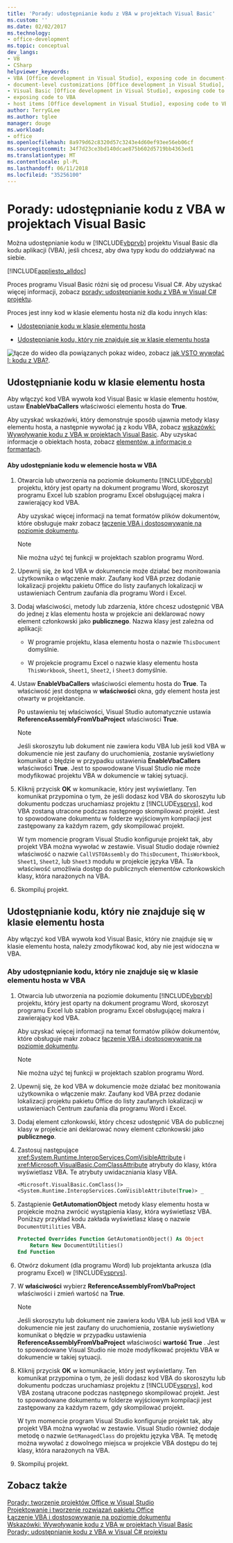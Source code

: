 ```yaml
---
title: 'Porady: udostępnianie kodu z VBA w projektach Visual Basic'
ms.custom: ''
ms.date: 02/02/2017
ms.technology:
- office-development
ms.topic: conceptual
dev_langs:
- VB
- CSharp
helpviewer_keywords:
- VBA [Office development in Visual Studio], exposing code in document-level customizations
- document-level customizations [Office development in Visual Studio], exposing code
- Visual Basic [Office development in Visual Studio], exposing code to VBA
- exposing code to VBA
- host items [Office development in Visual Studio], exposing code to VBA
author: TerryGLee
ms.author: tglee
manager: douge
ms.workload:
- office
ms.openlocfilehash: 8a979d62c8320d57c3243e4d60ef93ee56eb06cf
ms.sourcegitcommit: 34f7d23ce3bd140dcae875b602d5719bb4363ed1
ms.translationtype: MT
ms.contentlocale: pl-PL
ms.lasthandoff: 06/11/2018
ms.locfileid: "35256100"
---
```

# <a name="how-to-expose-code-to-vba-in-a-visual-basic-project"></a>Porady: udostępnianie kodu z VBA w projektach Visual Basic
  Można udostępnianie kodu w [!INCLUDE[vbprvb](../sharepoint/includes/vbprvb-md.md)] projektu Visual Basic dla kodu aplikacji (VBA), jeśli chcesz, aby dwa typy kodu do oddziaływać na siebie.  
  
 [!INCLUDE[appliesto_alldoc](../vsto/includes/appliesto-alldoc-md.md)]  
  
 Proces programu Visual Basic różni się od procesu Visual C#. Aby uzyskać więcej informacji, zobacz [porady: udostępnianie kodu z VBA w Visual C&#35; projektu](../vsto/how-to-expose-code-to-vba-in-a-visual-csharp-project.md).  
  
 Proces jest inny kod w klasie elementu hosta niż dla kodu innych klas:  
  
-   [Udostępnianie kodu w klasie elementu hosta](#HostItemCode)  
  
-   [Udostępnianie kodu, który nie znajduje się w klasie elementu hosta](#NonHostItem)  
  
 ![łącze do wideo](../vsto/media/playvideo.gif "łącze do wideo") dla powiązanych pokaz wideo, zobacz [jak VSTO wywołać I: kodu z VBA?](http://go.microsoft.com/fwlink/?LinkId=136757).  
  
##  <a name="HostItemCode"></a> Udostępnianie kodu w klasie elementu hosta  
 Aby włączyć kod VBA wywoła kod Visual Basic w klasie elementu hostów, ustaw **EnableVbaCallers** właściwości elementu hosta do **True**.  
  
 Aby uzyskać wskazówki, który demonstruje sposób ujawnia metody klasy elementu hosta, a następnie wywołać ją z kodu VBA, zobacz [wskazówki: Wywoływanie kodu z VBA w projektach Visual Basic](../vsto/walkthrough-calling-code-from-vba-in-a-visual-basic-project.md). Aby uzyskać informacje o obiektach hosta, zobacz [elementów, a informacje o formantach](../vsto/host-items-and-host-controls-overview.md).  
  
#### <a name="to-expose-code-in-a-host-item-to-vba"></a>Aby udostępnianie kodu w elemencie hosta w VBA  
  
1.  Otwarcia lub utworzenia na poziomie dokumentu [!INCLUDE[vbprvb](../sharepoint/includes/vbprvb-md.md)] projektu, który jest oparty na dokument programu Word, skoroszyt programu Excel lub szablon programu Excel obsługującej makra i zawierający kod VBA.  
  
     Aby uzyskać więcej informacji na temat formatów plików dokumentów, które obsługuje makr zobacz [łączenie VBA i dostosowywanie na poziomie dokumentu](../vsto/combining-vba-and-document-level-customizations.md).  
  
    > [!NOTE]  
    >  Nie można użyć tej funkcji w projektach szablon programu Word.  
  
2.  Upewnij się, że kod VBA w dokumencie może działać bez monitowania użytkownika o włączenie makr. Zaufany kod VBA przez dodanie lokalizacji projektu pakietu Office do listy zaufanych lokalizacji w ustawieniach Centrum zaufania dla programu Word i Excel.  
  
3.  Dodaj właściwości, metody lub zdarzenia, które chcesz udostępnić VBA do jednej z klas elementu hosta w projekcie ani deklarować nowy element członkowski jako **publicznego**. Nazwa klasy jest zależna od aplikacji:  
  
    -   W programie projektu, klasa elementu hosta o nazwie `ThisDocument` domyślnie.  
  
    -   W projekcie programu Excel o nazwie klasy elementu hosta `ThisWorkbook`, `Sheet1`, `Sheet2`, i `Sheet3` domyślnie.  
  
4.  Ustaw **EnableVbaCallers** właściwości elementu hosta do **True**. Ta właściwość jest dostępna w **właściwości** okna, gdy element hosta jest otwarty w projektancie.  
  
     Po ustawieniu tej właściwości, Visual Studio automatycznie ustawia **ReferenceAssemblyFromVbaProject** właściwości **True**.  
  
    > [!NOTE]  
    >  Jeśli skoroszytu lub dokument nie zawiera kodu VBA lub jeśli kod VBA w dokumencie nie jest zaufany do uruchomienia, zostanie wyświetlony komunikat o błędzie w przypadku ustawienia **EnableVbaCallers** właściwości **True**. Jest to spowodowane Visual Studio nie może modyfikować projektu VBA w dokumencie w takiej sytuacji.  
  
5.  Kliknij przycisk **OK** w komunikacie, który jest wyświetlany. Ten komunikat przypomina o tym, że jeśli dodasz kod VBA do skoroszytu lub dokumentu podczas uruchamiasz projektu z [!INCLUDE[vsprvs](../sharepoint/includes/vsprvs-md.md)], kod VBA zostaną utracone podczas następnego skompilować projekt. Jest to spowodowane dokumentu w folderze wyjściowym kompilacji jest zastępowany za każdym razem, gdy skompilować projekt.  
  
     W tym momencie program Visual Studio konfiguruje projekt tak, aby projekt VBA można wywołać w zestawie. Visual Studio dodaje również właściwość o nazwie `CallVSTOAssembly` do `ThisDocument`, `ThisWorkbook`, `Sheet1`, `Sheet2`, lub `Sheet3` modułu w projekcie języka VBA. Ta właściwość umożliwia dostęp do publicznych elementów członkowskich klasy, która narażonych na VBA.  
  
6.  Skompiluj projekt.  
  
##  <a name="NonHostItem"></a> Udostępnianie kodu, który nie znajduje się w klasie elementu hosta  
 Aby włączyć kod VBA wywoła kod Visual Basic, który nie znajduje się w klasie elementu hosta, należy zmodyfikować kod, aby nie jest widoczna w VBA.  
  
### <a name="to-expose-code-that-is-not-in-a-host-item-class-to-vba"></a>Aby udostępnianie kodu, który nie znajduje się w klasie elementu hosta w VBA  
  
1.  Otwarcia lub utworzenia na poziomie dokumentu [!INCLUDE[vbprvb](../sharepoint/includes/vbprvb-md.md)] projektu, który jest oparty na dokument programu Word, skoroszyt programu Excel lub szablon programu Excel obsługującej makra i zawierający kod VBA.  
  
     Aby uzyskać więcej informacji na temat formatów plików dokumentów, które obsługuje makr zobacz [łączenie VBA i dostosowywanie na poziomie dokumentu](../vsto/combining-vba-and-document-level-customizations.md).  
  
    > [!NOTE]  
    >  Nie można użyć tej funkcji w projektach szablon programu Word.  
  
2.  Upewnij się, że kod VBA w dokumencie może działać bez monitowania użytkownika o włączenie makr. Zaufany kod VBA przez dodanie lokalizacji projektu pakietu Office do listy zaufanych lokalizacji w ustawieniach Centrum zaufania dla programu Word i Excel.  
  
3.  Dodaj element członkowski, który chcesz udostępnić VBA do publicznej klasy w projekcie ani deklarować nowy element członkowski jako **publicznego**.  
  
4.  Zastosuj następujące <xref:System.Runtime.InteropServices.ComVisibleAttribute> i <xref:Microsoft.VisualBasic.ComClassAttribute> atrybuty do klasy, która wyświetlasz VBA. Te atrybuty uwidaczniania klasy VBA.  
  
    ```vb  
    <Microsoft.VisualBasic.ComClass()> _  
    <System.Runtime.InteropServices.ComVisibleAttribute(True)> _  
    ```  
  
5.  Zastąpienie **GetAutomationObject** metody klasy elementu hosta w projekcie można zwrócić wystąpienia klasy, która wyświetlasz VBA. Poniższy przykład kodu zakłada wyświetlasz klasę o nazwie `DocumentUtilities` VBA.  
  
    ```vb  
    Protected Overrides Function GetAutomationObject() As Object  
        Return New DocumentUtilities()  
    End Function  
    ```  
  
6.  Otwórz dokument (dla programu Word) lub projektanta arkusza (dla programu Excel) w [!INCLUDE[vsprvs](../sharepoint/includes/vsprvs-md.md)].  
  
7.  W **właściwości** wybierz **ReferenceAssemblyFromVbaProject** właściwości i zmień wartość na **True**.  
  
    > [!NOTE]  
    >  Jeśli skoroszytu lub dokument nie zawiera kodu VBA lub jeśli kod VBA w dokumencie nie jest zaufany do uruchomienia, zostanie wyświetlony komunikat o błędzie w przypadku ustawienia **ReferenceAssemblyFromVbaProject** właściwości **wartość True** . Jest to spowodowane Visual Studio nie może modyfikować projektu VBA w dokumencie w takiej sytuacji.  
  
8.  Kliknij przycisk **OK** w komunikacie, który jest wyświetlany. Ten komunikat przypomina o tym, że jeśli dodasz kod VBA do skoroszytu lub dokumentu podczas uruchamiasz projektu z [!INCLUDE[vsprvs](../sharepoint/includes/vsprvs-md.md)], kod VBA zostaną utracone podczas następnego skompilować projekt. Jest to spowodowane dokumentu w folderze wyjściowym kompilacji jest zastępowany za każdym razem, gdy skompilować projekt.  
  
     W tym momencie program Visual Studio konfiguruje projekt tak, aby projekt VBA można wywołać w zestawie. Visual Studio również dodaje metodę o nazwie `GetManagedClass` do projektu języka VBA. Tę metodę można wywołać z dowolnego miejsca w projekcie VBA dostępu do tej klasy, która narażonych na VBA.  
  
9. Skompiluj projekt.  
  
## <a name="see-also"></a>Zobacz także  
 [Porady: tworzenie projektów Office w Visual Studio](../vsto/how-to-create-office-projects-in-visual-studio.md)   
 [Projektowanie i tworzenie rozwiązań pakietu Office](../vsto/designing-and-creating-office-solutions.md)   
 [Łączenie VBA i dostosowywanie na poziomie dokumentu](../vsto/combining-vba-and-document-level-customizations.md)   
 [Wskazówki: Wywoływanie kodu z VBA w projektach Visual Basic](../vsto/walkthrough-calling-code-from-vba-in-a-visual-basic-project.md)   
 [Porady: udostępnianie kodu z VBA w Visual C&#35; projektu](../vsto/how-to-expose-code-to-vba-in-a-visual-csharp-project.md)  
  
  